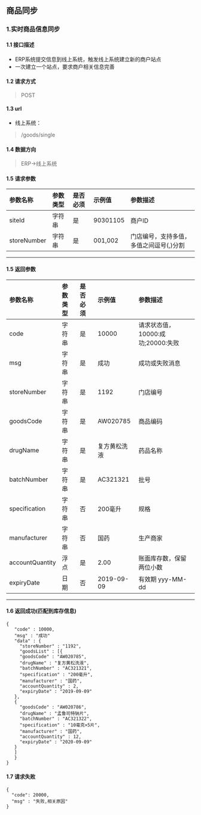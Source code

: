 ## 商品同步
### 1.实时商品信息同步
#### 1.1 接口描述
* ERP系统提交信息到线上系统，触发线上系统建立新的商户站点
* 一次建立一个站点，要求商户相关信息完善
#### 1.2 请求方式
> POST
#### 1.3 url
* 线上系统：
> /goods/single
#### 1.4 数据方向
> ERP->线上系统
#### 1.5 请求参数
| 参数名称 | 参数类型 | 是否必须 | 示例值 | 参数描述  |
| :---         |     :---      |     :--- | :--- | :--- |
| siteId   | 字符串     | 是    | 90301105    | 商户ID |
| storeNumber   | 字符串     | 是    | 001,002    | 门店编号，支持多值，多值之间逗号(,)分割 |
--------------------- 
#### 1.5 返回参数
| 参数名称 | 参数类型 | 是否必须 | 示例值 | 参数描述  |
| :---         |     :---      |     :--- | :--- | :--- |
| code   | 字符串     | 是    | 10000    | 请求状态值，10000:成功;20000:失败 |
| msg   | 字符串    | 是    | 成功    | 成功或失败消息 |
| storeNumber   | 字符串    | 是    | 1192    | 门店编号 |
| goodsCode   | 字符串    | 是    | AW020785    | 商品编码 |
| drugName   | 字符串    | 是    | 复方黄松洗液    | 药品名称 |
| batchNumber   | 字符串    | 是    | AC321321    | 批号 |
| specification   | 字符串    | 否    | 200毫升    | 规格 |
| manufacturer   | 字符串    | 否    | 国药    | 生产商家 |
| accountQuantity   | 浮点    | 是    | 2.00   | 账面库存数，保留两位小数 |
| expiryDate   | 日期    | 否    | 2019-09-09   | 有效期 yyy-MM-dd |
--------------------- 
#### 1.6 返回成功(匹配到库存信息)
 ``` 
{
    "code" : 10000,
    "msg" : "成功"
    "data" : {
      "storeNumber" : "1192",
      "goodsList" : [{
      "goodsCode" : "AW020785",
      "drugName" : "复方黄松洗液",
      "batchNumber" : "AC321321",
      "specification" : "200毫升",
      "manufacturer" : "国药",
      "accountQuantity" : 2,
      "expiryDate" : "2019-09-09"
    },
    {
      "goodsCode" : "AW020786",
      "drugName" : "孟鲁司特钠片",
      "batchNumber" : "AC321322",
      "specification" : "10毫克×5片",
      "manufacturer" : "国药",
      "accountQuantity" : 12,
      "expiryDate" : "2020-09-09"
    }
    ]
    }
}
```
#### 1.7 请求失败
```
{
  "code": 20000,
  "msg" : "失败,相关原因"
}
```

